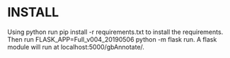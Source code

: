 # INSTALL
Using python run pip install -r requirements.txt to install the requirements. 
Then run FLASK_APP=Full_v004_20190506 python -m flask run. 
A flask module will run at localhost:5000/gbAnnotate/.
